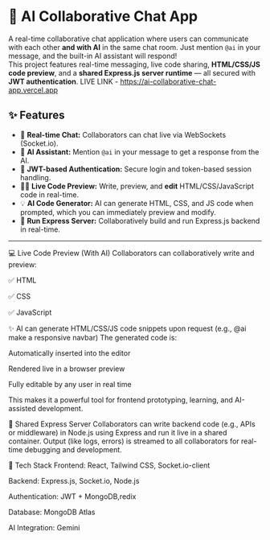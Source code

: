 # 🤖 AI Collaborative Chat App

A real-time collaborative chat application where users can communicate with each other **and with AI** in the same chat room. Just mention `@ai` in your message, and the built-in AI assistant will respond!  
This project features real-time messaging, live code sharing, **HTML/CSS/JS code preview**, and a **shared Express.js server runtime** — all secured with **JWT authentication**. 
LIVE LINK - https://ai-collaborative-chat-app.vercel.app


## ✨ Features

- 💬 **Real-time Chat:** Collaborators can chat live via WebSockets (Socket.io).
- 🤖 **AI Assistant:** Mention `@ai` in your message to get a response from the AI.
- 🔐 **JWT-based Authentication:** Secure login and token-based session handling.
- 👨‍💻 **Live Code Preview:** Write, preview, and **edit** HTML/CSS/JavaScript code in real-time.
- 💡 **AI Code Generator:** AI can generate HTML, CSS, and JS code when prompted, which you can immediately preview and modify.
- 🚀 **Run Express Server:** Collaboratively build and run Express.js backend in real-time.

---

💻 Live Code Preview (With AI)
Collaborators can collaboratively write and preview:

✅ HTML

✅ CSS

✅ JavaScript

✨ AI can generate HTML/CSS/JS code snippets upon request (e.g., @ai make a responsive navbar)
The generated code is:

Automatically inserted into the editor

Rendered live in a browser preview

Fully editable by any user in real time

This makes it a powerful tool for frontend prototyping, learning, and AI-assisted development.

🚀 Shared Express Server
Collaborators can write backend code (e.g., APIs or middleware) in Node.js using Express and run it live in a shared container.
Output (like logs, errors) is streamed to all collaborators for real-time debugging and development.

🧪 Tech Stack
Frontend: React, Tailwind CSS, Socket.io-client

Backend: Express.js, Socket.io, Node.js

Authentication: JWT + MongoDB,redix

Database: MongoDB Atlas

AI Integration: Gemini


